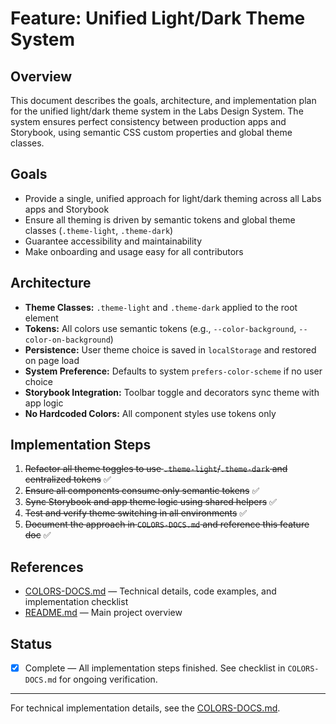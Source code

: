 # Feature: Unified Light/Dark Theme System

## Overview
This document describes the goals, architecture, and implementation plan for the unified light/dark theme system in the Labs Design System. The system ensures perfect consistency between production apps and Storybook, using semantic CSS custom properties and global theme classes.

## Goals
- Provide a single, unified approach for light/dark theming across all Labs apps and Storybook
- Ensure all theming is driven by semantic tokens and global theme classes (`.theme-light`, `.theme-dark`)
- Guarantee accessibility and maintainability
- Make onboarding and usage easy for all contributors

## Architecture
- **Theme Classes:** `.theme-light` and `.theme-dark` applied to the root element
- **Tokens:** All colors use semantic tokens (e.g., `--color-background`, `--color-on-background`)
- **Persistence:** User theme choice is saved in `localStorage` and restored on page load
- **System Preference:** Defaults to system `prefers-color-scheme` if no user choice
- **Storybook Integration:** Toolbar toggle and decorators sync theme with app logic
- **No Hardcoded Colors:** All component styles use tokens only

## Implementation Steps
1. ~~Refactor all theme toggles to use `.theme-light`/`.theme-dark` and centralized tokens~~ ✅
2. ~~Ensure all components consume only semantic tokens~~ ✅
3. ~~Sync Storybook and app theme logic using shared helpers~~ ✅
4. ~~Test and verify theme switching in all environments~~ ✅
5. ~~Document the approach in `COLORS-DOCS.md` and reference this feature doc~~ ✅

## References
- [COLORS-DOCS.md](../src/styles/COLORS-DOCS.md) — Technical details, code examples, and implementation checklist
- [README.md](../../README.md) — Main project overview

## Status
- [x] Complete — All implementation steps finished. See checklist in `COLORS-DOCS.md` for ongoing verification.

---

For technical implementation details, see the [COLORS-DOCS.md](../src/styles/COLORS-DOCS.md).
